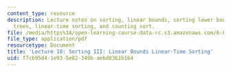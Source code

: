 ```yaml
---
content_type: resource
description: Lecture notes on sorting, linear bounds, sorting lower bounds, decision
  trees, linear-time sorting, and counting sort.
file: /media/https%3A/open-learning-course-data-rc.s3.amazonaws.com/6-006-introduction-to-algorithms-spring-2008/f7cb95d41e935e82349baebd8361b164_lec10.pdf
file_type: application/pdf
resourcetype: Document
title: 'Lecture 10: Sorting III: Linear Bounds Linear-Time Sorting'
uid: f7cb95d4-1e93-5e82-349b-aebd8361b164
---
```

